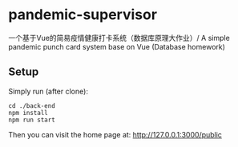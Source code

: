 # pandemic-supervisor
一个基于Vue的简易疫情健康打卡系统（数据库原理大作业）/ A simple pandemic punch card system base on Vue (Database homework)

## Setup
Simply run (after clone):
```shell
cd ./back-end
npm install
npm run start
```
Then you can visit the home page at: http://127.0.0.1:3000/public
